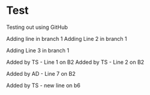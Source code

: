 # Test
Testing out using GitHub

Adding line in branch 1
Adding Line 2 in branch 1

Adding Line 3 in branch 1

Added by TS - Line 1 on B2
Added by TS - Line 2 on B2

Added by AD - Line 7 on B2


Added by TS - new line on b6

